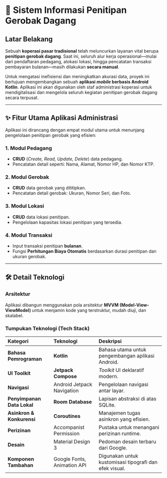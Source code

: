 # 🛒 Sistem Informasi Penitipan Gerobak Dagang

## Latar Belakang

Sebuah **koperasi pasar tradisional** telah meluncurkan layanan vital berupa **penitipan gerobak dagang**. Saat ini, seluruh alur kerja operasional—mulai dari pendaftaran pedagang, alokasi lokasi, hingga pencatatan transaksi pembayaran bulanan—masih dilakukan **secara manual**.

Untuk mengatasi inefisiensi dan meningkatkan akurasi data, proyek ini bertujuan mengembangkan sebuah **aplikasi *mobile* berbasis Android Kotlin**. Aplikasi ini akan digunakan oleh staf administrasi koperasi untuk mendigitalisasi dan mengelola seluruh kegiatan penitipan gerobak dagang secara terpusat.

---

## ✨ Fitur Utama Aplikasi Administrasi

Aplikasi ini dirancang dengan empat modul utama untuk menunjang pengelolaan penitipan gerobak yang efisien:

### 1. Modul Pedagang
* **CRUD** (*Create, Read, Update, Delete*) data pedagang.
* Pencatatan detail seperti: Nama, Alamat, Nomor HP, dan Nomor KTP.

### 2. Modul Gerobak
* **CRUD** data gerobak yang dititipkan.
* Pencatatan detail gerobak: Ukuran, Nomor Seri, dan Foto.

### 3. Modul Lokasi
* **CRUD** data lokasi penitipan.
* Pengelolaan kapasitas lokasi penitipan yang tersedia.

### 4. Modul Transaksi
* Input transaksi penitipan **bulanan**.
* Fungsi **Perhitungan Biaya Otomatis** berdasarkan durasi penitipan dan ukuran gerobak.

---

## 🛠️ Detail Teknologi

### Arsitektur
Aplikasi dibangun menggunakan pola arsitektur **MVVM (Model-View-ViewModel)** untuk menjamin kode yang terstruktur, mudah diuji, dan skalabel.

### Tumpukan Teknologi (Tech Stack)

| Kategori | Teknologi | Deskripsi |
| :--- | :--- | :--- |
| **Bahasa Pemrograman** | **Kotlin** | Bahasa utama untuk pengembangan aplikasi Android. |
| **UI Toolkit** | **Jetpack Compose** | *Toolkit* UI deklaratif modern. |
| **Navigasi** | Android Jetpack Navigation | Pengelolaan navigasi antar layar. |
| **Penyimpanan Data Lokal** | **Room Database** | Lapisan abstraksi di atas SQLite. |
| **Asinkron & Konkurensi** | **Coroutines** | Manajemen tugas asinkron yang efisien. |
| **Perizinan** | Accompanist Permission | Pustaka untuk menangani perizinan runtime. |
| **Desain** | Material Design 3 | Pedoman desain terbaru dari Google. |
| **Komponen Tambahan** | Google Fonts, Animation API | Digunakan untuk kustomisasi tipografi dan efek visual. |
